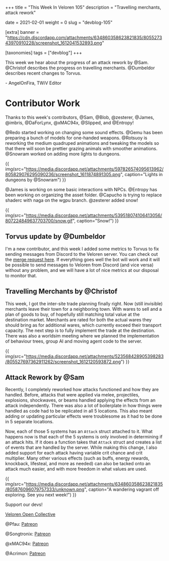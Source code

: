 +++
title = "This Week In Veloren 105"
description = "Travelling merchants, attack rework"

date = 2021-02-01
weight = 0
slug = "devblog-105"

[extra]
banner = "https://cdn.discordapp.com/attachments/634860358623821835/805527343970910228/screenshot_1612041532893.png"

[taxonomies]
tags = ["devblog"]
+++

This week we hear about the progress of an attack rework by @Sam. @Christof
describes the progress on travelling merchants. @Dumbeldor describes recent
changes to Torvus.

\- AngelOnFira, TWiV Editor

# Contributor Work

Thanks to this week's contributors, @Sam, @Blob, @zesterer, @James, @imbris,
@DaForLynx, @xMAC94x, @Slipped, and @Entropy!

@Redo started working on changing some sound effects. @Gemu has been preparing a
bunch of models for one-handed weapons. @Rotsuoy is reworking the medium
quadruped animations and tweaking the models so that there will soon be prettier
grazing animals with smoother animations. @Snowram worked on adding more lights
to dungeons.

{{
    img(src="https://media.discordapp.net/attachments/597826574095613962/805829076295090236/screenshot_1611874891305.png",
    caption="Lights in dungeons by @Snowram")
}}

@James is working on some basic interactions with NPCs. @Entropy has been
working on organizing the asset folder. @Capucho is trying to replace shaderc
with naga on the wgpu branch. @zesterer added snow!

{{
    img(src="https://media.discordapp.net/attachments/539518074106413056/807224849637703700/snow.gif",
    caption="Snow!")
}}

## Torvus update by @Dumbeldor

I'm a new contributor, and this week I added some metrics to Torvus to fix
sending messages from Discord to the Veloren server. You can check out the
[merge request here](https://gitlab.com/veloren/torvus/-/merge_requests/21). If
everything goes well the bot will work and it will be possible to send messages
to Veloren from Discord (and vice versa) without any problem, and we will have a
lot of nice metrics at our disposal to monitor that.

## Travelling Merchants by @Christof

This week, I got the inter-site trade planning finally right. Now (still
invisible) merchants leave their town for a neighboring town. With wares to sell
and a plan of goods to buy, of hopefully still matching total value at the
destination market. Merchants are rated for both the actual wares they should
bring as for additional wares, which currently exceed their transport capacity.
The next step is to fully implement the trade at the destination. There was also
a worldsim meeting where we planned the implementation of behaviour trees, group
AI and moving agent code to the server.

{{
    img(src="https://media.discordapp.net/attachments/523568428905398283/805527697362911262/screenshot_1612120593872.png")
}}

## Attack Rework by @Sam

Recently, I completely reworked how attacks functioned and how they are handled.
Before, attacks that were applied via melee, projectiles, explosions,
shockwaves, or beams handled applying the effects from an attack independently.
There was also a lot of boilerplate in how things were handled as code had to be
replicated in all 5 locations. This also meant adding or updating particular
effects were troublesome as it had to be done in 5 separate locations.

Now, each of those 5 systems has an `Attack` struct attached to it. What happens
now is that each of the 5 systems is only involved in determining if an attack
hits. If it does a function takes that `Attack` struct and creates a list of
events that are handled by the server. While making this change, I also added
support for each attack having variable crit chance and crit multiplier. Many
other various effects (such as buffs, energy rewards, knockback, lifesteal, and
more as needed) can also be tacked onto an attack much easier, and with more
freedom in what values are used.

{{
    img(src="https://media.discordapp.net/attachments/634860358623821835/805876096079757333/unknown.png",
    caption="A wandering vagrant off exploring. See you next week!")
}}

Support our devs!

[Veloren Open Collective](https://opencollective.com/veloren)

@Pfau: [Patreon](https://www.patreon.com/pfau)

@Songtronix: [Patreon](https://www.patreon.com/songtronix)

@xMAC94x: [Patreon](https://www.patreon.com/xmac94x)

@Acrimon: [Patreon](https://www.patreon.com/acrimon)
